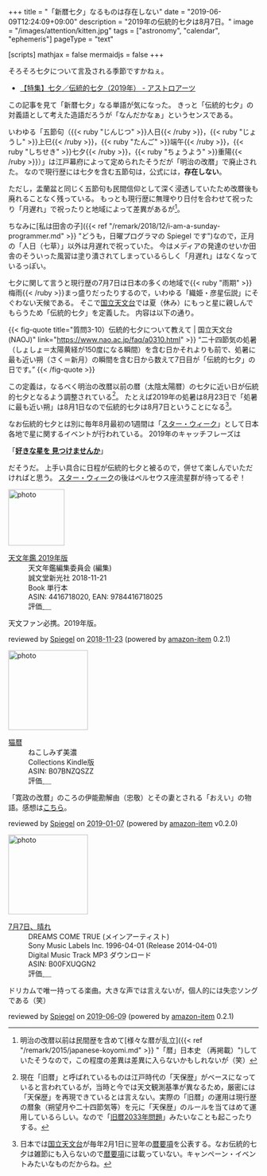 +++
title = "「新暦七夕」なるものは存在しない"
date =  "2019-06-09T12:24:09+09:00"
description = "2019年の伝統的七夕は8月7日。"
image = "/images/attention/kitten.jpg"
tags = ["astronomy", "calendar", "ephemeris"]
pageType = "text"

[scripts]
  mathjax = false
  mermaidjs = false
+++

そろそろ七夕について言及される季節ですかねぇ。

- [【特集】七夕／伝統的七夕（2019年） - アストロアーツ](http://www.astroarts.co.jp/special/2019tanabata/index-j.shtml)

この記事を見て「新暦七夕」なる単語が気になった。
きっと「伝統的七夕」の対義語として考えた造語だろうが「なんだかなぁ」というセンスである。

いわゆる「五節句（{{< ruby "じんじつ" >}}人日{{< /ruby >}}，{{< ruby "じょうし" >}}上巳{{< /ruby >}}，{{< ruby "たんご" >}}端午{{< /ruby >}}，{{< ruby "しちせき" >}}七夕{{< /ruby >}}，{{< ruby "ちょうよう" >}}重陽{{< /ruby >}}）」は江戸幕府によって定められたそうだが「明治の改暦」で廃止された。
なので現行歴には七夕を含む五節句は，公式には，**存在しない**。

ただし，盂蘭盆と同じく五節句も民間信仰として深く浸透していたため改暦後も廃れることなく残っている。
もっとも現行歴に無理やり日付を合わせて祝ったり「月遅れ」で祝ったりと地域によって差異があるが[^ep1]。

ちなみに[私は田舎の子]({{< ref "/remark/2018/12/i-am-a-sunday-programmer.md" >}} "どうも，日曜プログラマの Spiegel です")なので，正月の「人日（七草）」以外は月遅れで祝っていた。
今はメディアの発達のせいか田舎のそういった風習は塗り潰されてしまっているらしく「月遅れ」はなくなっているっぽい。

[^ep1]: 明治の改暦以前は民間歴を含めて[様々な暦が乱立]({{< ref "/remark/2015/japanese-koyomi.md" >}} "「暦」日本史 （再掲載）")していたそうなので，この程度の差異は差異に入らないかもしれないが（笑）

七夕に関して言うと現行歴の7月7日は日本の多くの地域で{{< ruby "雨期" >}}梅雨{{< /ruby >}}まっ盛りだったりするので，いわゆる「織姫・彦星伝説」にそぐわない天候である。
そこで[国立天文台]では夏（休み）にもっと星に親しんでもらうため「伝統的七夕」を定義した。
内容は以下の通り。

{{< fig-quote title="質問3-10）伝統的七夕について教えて | 国立天文台(NAOJ)" link="https://www.nao.ac.jp/faq/a0310.html" >}}
<q>二十四節気の処暑（しょしょ＝太陽黄経が150度になる瞬間）を含む日かそれよりも前で、処暑に最も近い朔（さく＝新月）の瞬間を含む日から数えて7日目が「伝統的七夕」の日です。</q>
{{< /fig-quote >}}

この定義は，なるべく明治の改暦以前の暦（太陰太陽暦）の七夕に近い日が伝統的七夕となるよう調整されている[^oc1]。
たとえば2019年の処暑は8月23日で「処暑に最も近い朔」は8月1日なので伝統的七夕は8月7日ということになる[^ep2]。

[^oc1]: 現在「旧暦」と呼ばれているものは江戸時代の「天保歴」がベースになっていると言われているが，当時と今では天文観測基準が異なるため，厳密には「天保歴」を再現できているとは言えない。実際の「旧暦」の運用は現行歴の暦象（朔望月や二十四節気等）を元に「天保歴」のルールを当てはめて運用しているらしい。なので「[旧暦2033年問題](https://eco.mtk.nao.ac.jp/koyomi/topics/html/topics2014.html "旧暦2033年問題について - 国立天文台暦計算室")」みたいなことも起こったりする。
[^ep2]: 日本では[国立天文台]が毎年2月1日に翌年の[暦要項]を公表する。なお伝統的七夕は雑節にも入らないので[暦要項]には載っていない。キャンペーン・イベントみたいなものだからね。

なお伝統的七夕とは別に毎年8月最初の1週間は「[スター・ウィーク]」として日本各地で星に関するイベントが行われている。
2019年のキャッチフレーズは

「**[好きな星を 見つけませんか](http://sw2016.sblo.jp/article/185854916.html "2019年 キャッチコピー決定: STARWEEK 2016-2019")**」

だそうだ。
上手い具合に日程が伝統的七夕と被るので，併せて楽しんでいただければと思う。
[スター・ウィーク]の後はペルセウス座流星群が待ってるぞ！

[国立天文台]: https://www.nao.ac.jp/ "国立天文台(NAOJ)"
[スター・ウィーク]: http://www.starweek.jp/ "STARWEEK"
[暦要項]: http://eco.mtk.nao.ac.jp/koyomi/yoko/ "暦要項 - 国立天文台暦計算室"

<div class="hreview">
  <div class="photo"><a class="item url" href="https://www.amazon.co.jp/%E5%A4%A9%E6%96%87%E5%B9%B4%E9%91%91-2019%E5%B9%B4%E7%89%88-%E5%A4%A9%E6%96%87%E5%B9%B4%E9%91%91%E7%B7%A8%E9%9B%86%E5%A7%94%E5%93%A1%E4%BC%9A/dp/4416718020?SubscriptionId=AKIAJYVUJ3DMTLAECTHA&tag=baldandersinf-22&linkCode=xm2&camp=2025&creative=165953&creativeASIN=4416718020"><img src="https://images-fe.ssl-images-amazon.com/images/I/41qe16Zl-7L._SL160_.jpg" width="113" alt="photo"></a></div>
  <dl class="fn">
    <dt><a href="https://www.amazon.co.jp/%E5%A4%A9%E6%96%87%E5%B9%B4%E9%91%91-2019%E5%B9%B4%E7%89%88-%E5%A4%A9%E6%96%87%E5%B9%B4%E9%91%91%E7%B7%A8%E9%9B%86%E5%A7%94%E5%93%A1%E4%BC%9A/dp/4416718020?SubscriptionId=AKIAJYVUJ3DMTLAECTHA&tag=baldandersinf-22&linkCode=xm2&camp=2025&creative=165953&creativeASIN=4416718020">天文年鑑 2019年版</a></dt>
	<dd>天文年鑑編集委員会 (編集)</dd>
    <dd>誠文堂新光社 2018-11-21</dd>
    <dd>Book 単行本</dd>
    <dd>ASIN: 4416718020, EAN: 9784416718025</dd>
    <dd>評価<abbr class="rating fa-sm" title="5">&nbsp;<i class="fas fa-star"></i>&nbsp;<i class="fas fa-star"></i>&nbsp;<i class="fas fa-star"></i>&nbsp;<i class="fas fa-star"></i>&nbsp;<i class="fas fa-star"></i></abbr></dd>
  </dl>
  <p class="description">天文ファン必携。2019年版。</p>
  <p class="powered-by" >reviewed by <a href='#maker' class='reviewer'>Spiegel</a> on <abbr class="dtreviewed" title="2018-11-23">2018-11-23</abbr> (powered by <a href="https://github.com/spiegel-im-spiegel/amazon-item" >amazon-item</a> 0.2.1)</p>
</div>

<div class="hreview">
  <div class="photo"><a class="item url" href="https://www.amazon.co.jp/%E7%8C%AB%E6%9A%A6/dp/B07BNZQSZZ?SubscriptionId=AKIAJYVUJ3DMTLAECTHA&tag=baldandersinf-22&linkCode=xm2&camp=2025&creative=165953&creativeASIN=B07BNZQSZZ"><img src="https://images-fe.ssl-images-amazon.com/images/I/61fCTlgexuL._SL160_.jpg" width="160" alt="photo"></a></div>
  <dl class="fn">
    <dt><a href="https://www.amazon.co.jp/%E7%8C%AB%E6%9A%A6/dp/B07BNZQSZZ?SubscriptionId=AKIAJYVUJ3DMTLAECTHA&tag=baldandersinf-22&linkCode=xm2&camp=2025&creative=165953&creativeASIN=B07BNZQSZZ">猫暦</a></dt>
	<dd>ねこしみず美濃</dd>
    <dd></dd>
    <dd>Collections Kindle版</dd>
    <dd>ASIN: B07BNZQSZZ</dd>
    <dd>評価<abbr class="rating fa-sm" title="5">&nbsp;<i class="fas fa-star"></i>&nbsp;<i class="fas fa-star"></i>&nbsp;<i class="fas fa-star"></i>&nbsp;<i class="fas fa-star"></i>&nbsp;<i class="fas fa-star"></i></abbr></dd>
  </dl>
  <p class="description">「寛政の改暦」のころの伊能勘解由（忠敬）とその妻とされる「おえい」の物語。感想は<a href="https://text.baldanders.info/remark/2016/05/nekoyomi/">こちら</a>。</p>
  <p class="powered-by" >reviewed by <a href='#maker' class='reviewer'>Spiegel</a> on <abbr class="dtreviewed" title="2019-01-07">2019-01-07</abbr> (powered by <a href="https://github.com/spiegel-im-spiegel/amazon-item" >amazon-item</a> v0.2.0)</p>
</div>

<div class="hreview">
  <div class="photo"><a class="item url" href="https://www.amazon.co.jp/7%E6%9C%887%E6%97%A5%E3%80%81%E6%99%B4%E3%82%8C/dp/B00FXUQGN2?SubscriptionId=AKIAJYVUJ3DMTLAECTHA&tag=baldandersinf-22&linkCode=xm2&camp=2025&creative=165953&creativeASIN=B00FXUQGN2"><img src="https://images-fe.ssl-images-amazon.com/images/I/51dNfFm5xHL._SL160_.jpg" width="160" alt="photo"></a></div>
  <dl class="fn">
    <dt><a href="https://www.amazon.co.jp/7%E6%9C%887%E6%97%A5%E3%80%81%E6%99%B4%E3%82%8C/dp/B00FXUQGN2?SubscriptionId=AKIAJYVUJ3DMTLAECTHA&tag=baldandersinf-22&linkCode=xm2&camp=2025&creative=165953&creativeASIN=B00FXUQGN2">7月7日、晴れ</a></dt>
	<dd>DREAMS COME TRUE (メインアーティスト)</dd>
    <dd>Sony Music Labels Inc. 1996-04-01 (Release 2014-04-01)</dd>
    <dd>Digital Music Track MP3 ダウンロード</dd>
    <dd>ASIN: B00FXUQGN2</dd>
    <dd>評価<abbr class="rating fa-sm" title="4">&nbsp;<i class="fas fa-star"></i>&nbsp;<i class="fas fa-star"></i>&nbsp;<i class="fas fa-star"></i>&nbsp;<i class="fas fa-star"></i>&nbsp;<i class="far fa-star"></i></abbr></dd>
  </dl>
  <p class="description">ドリカムで唯一持ってる楽曲。大きな声では言えないが，個人的には失恋ソングである（笑）</p>
  <p class="powered-by" >reviewed by <a href='#maker' class='reviewer'>Spiegel</a> on <abbr class="dtreviewed" title="2019-06-09">2019-06-09</abbr> (powered by <a href="https://github.com/spiegel-im-spiegel/amazon-item" >amazon-item</a> 0.2.1)</p>
</div>
